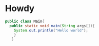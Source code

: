 # Howdy
```java
public class Main{
  public static void main(String args[]){
    System.out.println("Hello world");
    }
   }
```
